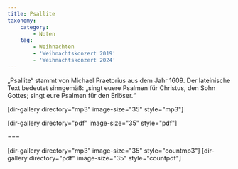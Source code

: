 ```yaml
---
title: Psallite
taxonomy:
    category:
        - Noten
    tag:
        - Weihnachten
        - 'Weihnachtskonzert 2019'
        - 'Weihnachtskonzert 2024'
---
```


„Psallite“ stammt von Michael Praetorius aus dem Jahr 1609. Der lateinische Text bedeutet sinngemäß: „singt euere Psalmen für Christus, den Sohn Gottes; singt eure Psalmen für den Erlöser.“

[dir-gallery directory="mp3" image-size="35" style="mp3"]

[dir-gallery directory="pdf" image-size="35" style="pdf"]

===

[dir-gallery directory="mp3" image-size="35" style="countmp3"]
[dir-gallery directory="pdf" image-size="35" style="countpdf"]